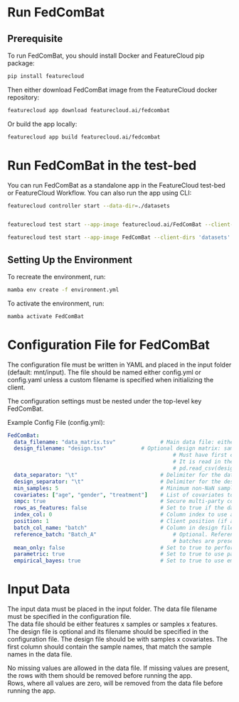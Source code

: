 
# Run FedComBat

## Prerequisite
To run FedComBat, you should install Docker and FeatureCloud pip package:

```bash
pip install featurecloud
```

Then either download FedComBat image from the FeatureCloud docker repository:

```bash
featurecloud app download featurecloud.ai/fedcombat
```
Or build the app locally:

```bash
featurecloud app build featurecloud.ai/fedcombat
```


# Run FedComBat in the test-bed

You can run FedComBat as a standalone app in the FeatureCloud test-bed or FeatureCloud Workflow. You can also run the app using CLI:

```bash
featurecloud controller start --data-dir=./datasets


featurecloud test start --app-image featurecloud.ai/FedComBat --client-dirs './sample/c1,./sample/c2' --generic-dir './sample/generic'

featurecloud test start --app-image FedComBat --client-dirs 'datasets' --generic-dir './sample/generic'
```


## Setting Up the Environment

To recreate the environment, run:

```bash
mamba env create -f environment.yml
```

To activate the environment, run:

```bash
mamba activate FedComBat
```


# Configuration File for FedComBat
The configuration file must be written in YAML and placed in the input folder (default: mnt/input). The file should be named either config.yml or config.yaml unless a custom filename is specified when initializing the client.

The configuration settings must be nested under the top-level key FedComBat.

Example Config File (config.yml):

```yaml
FedComBat:
  data_filename: "data_matrix.tsv"              # Main data file: either features x samples or samples x features.
  design_filename: "design.tsv"           # Optional design matrix: samples x covariates.
                                                    # Must have first column as sample indices.
                                                    # It is read in the following way:
                                                    # pd.read_csv(design_file_path, sep=design_separator, index_col=0)
  data_separator: "\t"                          # Delimiter for the data file.
  design_separator: "\t"                        # Delimiter for the design file.
  min_samples: 5                                # Minimum non-NaN samples required per feature.
  covariates: ["age", "gender", "treatment"]    # List of covariates to be used.
  smpc: true                                    # Secure multi-party computation flag.
  rows_as_features: false                       # Set to true if the data file is an expression file.
  index_col: 0                                  # Column index to use as the data index (0-based).
  position: 1                                   # Client position (if applicable).
  batch_col_name: "batch"                       # Column in design file that contains batch information.
  reference_batch: "Batch_A"                        # Optional. Reference batch for processing, if multiple     
                                                    # batches are present.
  mean_only: false                              # Set to true to perform ComBat without the empirical Bayes step. Default is false.
  parametric: true                              # Set to true to use parametric ComBat. Default is true.
  empirical_bayes: true                         # Set to true to use empirical Bayes step for ComBat. Default is true.
```


# Input Data

The input data must be placed in the input folder. The data file filename must be specified in the configuration file.  
The data file should be either features x samples or samples x features.  
The design file is optional and its filename should be specified in the configuration file. The design file should be with samples x covariates. The first column should contain the sample names, that match the sample names in the data file.

No missing values are allowed in the data file. If missing values are present, the rows with them should be removed before running the app.  
Rows, where all values are zero, will be removed from the data file before running the app.
